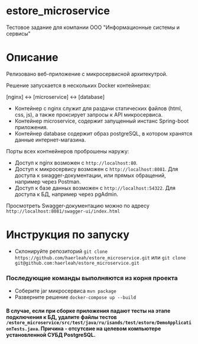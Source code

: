 # estore_microservice
Тестовое задание для компании ООО "Информационные системы и сервисы"
# Описание
Релизовано веб-приложение с микросервисной архитекутрой.

Решение запускается в нескольких Docker контейнерах:

[nginx] <-> [microservice] <-> [database]

- Контейнер с nginx служит для раздачи статических файлов (html, css, js), а также проксирует запросы к API микросервиса.
- Контейнер microservice, содержит запущенный инстанс Spring-boot приложения.
- Контейнер database содержит образ postgreSQL, в котором хранятся данные интернет-магазина.

Порты всех контнейнеров проброшены наружу:
- Доступ к nginx возможен с ```http://localhost:80```.
- Доступ к микросервису возможен с ```http://localhost:8081```. Для доступа к swagger-документации, или прямых обращений, например через Postman.
- Доступ к базе данных возможен с ```http://localhost:54322```. Для доступа к БД, например через pgAdmin.

Просмотреть Swagger-документацию можно по адресу ```http://localhost:8081/swagger-ui/index.html```
# Инструкция по запуску
- Склонируйте репозиторий ```git clone https://github.com/haerleah/estore_microservice.git``` или ```git clone git@github.com:haerleah/estore_microservice.git```
### Последующие команды выполняются из корня проекта
- Соберите jar микросервиса ```mvn package```
- Разверните решение ```docker-compose up --build```

#### В случае, если при сборке приложения падают тесты на этапе подключения к БД, удалите файлы тестов ```/estore_microservice/src/test/java/ru/isands/test/estore/DemoApplicationTests.java```. Причина - отсутсвие на целевом компьютере установленной СУБД PostgreSQL.
